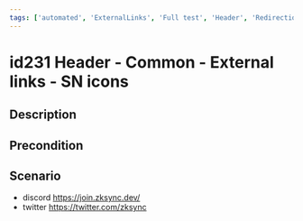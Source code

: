 ```yaml
---
tags: ['automated', 'ExternalLinks', 'Full test', 'Header', 'Redirection', 'Automated']
---
```


# id231 Header - Common - External links - SN icons

## Description


## Precondition


## Scenario
- discord https://join.zksync.dev/
- twitter https://twitter.com/zksync
